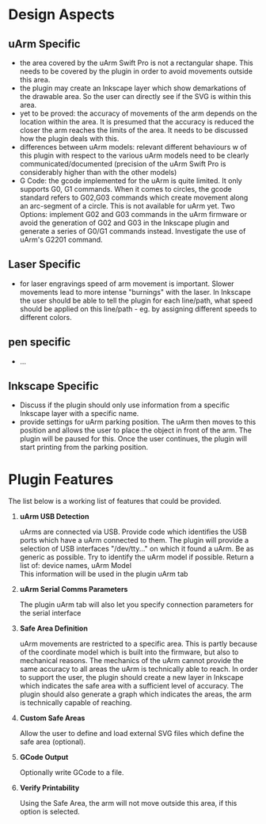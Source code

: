 # Design Aspects

## uArm Specific

 - the area covered by the uArm Swift Pro is not a rectangular shape. This needs to be covered by the plugin in order to avoid movements outside this area.
 - the plugin may create an Inkscape layer which show demarkations of the drawable area. So the user can directly see if the SVG is within this area.
 - yet to be proved: the accuracy of movements of the arm depends on the location within the area. It is presumed that the accuracy is reduced the closer the arm reaches the limits of the area. It needs to be discussed how the plugin deals with this.
 - differences between uArm models: relevant different behaviours w of this plugin with respect to the various uArm models need to be clearly communicated/documented (precision of the uArm Swift Pro is considerably higher than with the other models)
 - G Code: the gcode implemented for the uArm is quite limited. It only supports G0, G1 commands. When it comes to circles, the gcode standard refers to G02,G03 commands which create movement along an arc-segment of a circle. This is not available for uArm yet. Two Options: implement G02 and G03 commands in the uArm firmware or avoid the generation of G02 and G03 in the Inkscape plugin and generate a series of G0/G1 commands instead. Investigate the use of uArm's G2201 command.
 
## Laser Specific

 - for laser engravings speed of arm movement is important. Slower movements lead to more intense "burnings" with the laser. In Inkscape the user should be able to tell the plugin for each line/path, what speed should be applied on this line/path - eg. by assigning different speeds to different colors.
 
## pen specific
 - ...
 
## Inkscape Specific

 - Discuss if the plugin should only use information from a specific Inkscape layer with a specific name.
 - provide settings for uArm parking position. The uArm then moves to this position and allows the user to place the object in front of the arm. The plugin will be paused for this. Once the user continues, the plugin will start printing from the parking position.
 
# Plugin Features

The list below is a working list of features that could be provided.


1. **uArm USB Detection**

   uArms are connected via USB. Provide code which identifies the USB ports which have a uArm connected to them. The plugin will provide a selection of USB interfaces "/dev/tty..." on which it found a uArm. Be as generic as possible. Try to identify the uArm model if possible. Return a list of: device names, uArm Model  
   This information will be used in the plugin uArm tab
 
1. **uArm Serial Comms Parameters**

   The plugin uArm tab will also let you specify connection parameters for the serial interface
 
1. **Safe Area Definition**

   uArm movements are restricted to a specific area. This is partly because of the coordinate model which is built into the firmware, but also to mechanical reasons. The mechanics of the uArm cannot provide the same accuracy to all areas the uArm is technically able to reach. In order to support the user, the plugin should create a new layer in Inkscape which indicates the safe area with a sufficient level of accuracy. The plugin should also generate a graph which indicates the areas, the arm is technically capable of reaching. 
   
1. **Custom Safe Areas**

   Allow the user to define and load external SVG files which define the safe area (optional).

1. **GCode Output**

   Optionally write GCode to a file.
  
1. **Verify Printability**

   Using the Safe Area, the arm will not move outside this area, if this option is selected.
 
 
